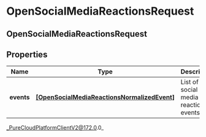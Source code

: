# OpenSocialMediaReactionsRequest

## OpenSocialMediaReactionsRequest

## Properties

|Name | Type | Description | Notes|
|------------ | ------------- | ------------- | -------------|
| **events** | [**[OpenSocialMediaReactionsNormalizedEvent]**]([OpenSocialMediaReactionsNormalizedEvent]) | List of open social media reaction events | |



_PureCloudPlatformClientV2@172.0.0_
